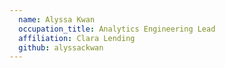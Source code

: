 ```yaml
---
  name: Alyssa Kwan
  occupation_title: Analytics Engineering Lead
  affiliation: Clara Lending
  github: alyssackwan
---
```

